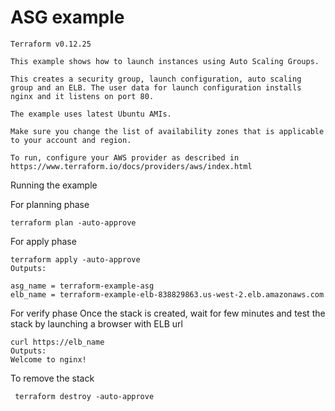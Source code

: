 # ASG example
```
Terraform v0.12.25

This example shows how to launch instances using Auto Scaling Groups.

This creates a security group, launch configuration, auto scaling group and an ELB. The user data for launch configuration installs nginx and it listens on port 80.

The example uses latest Ubuntu AMIs.

Make sure you change the list of availability zones that is applicable to your account and region.

To run, configure your AWS provider as described in https://www.terraform.io/docs/providers/aws/index.html
```
Running the example

For planning phase 

```
terraform plan -auto-approve
```

For apply phase

```
terraform apply -auto-approve
Outputs:

asg_name = terraform-example-asg
elb_name = terraform-example-elb-838829863.us-west-2.elb.amazonaws.com

```

For verify phase
Once the stack is created, wait for few minutes and test the stack by launching a browser with ELB url
```
curl https://elb_name
Outputs:
Welcome to nginx!
```

To remove the stack

```
 terraform destroy -auto-approve
```

